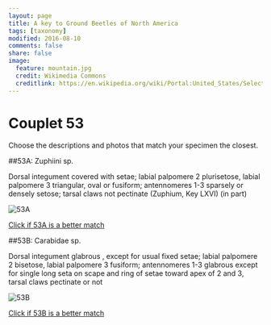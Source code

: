 ```yaml
---
layout: page
title: A key to Ground Beetles of North America
tags: [taxonomy]
modified: 2016-08-10
comments: false
share: false
image:
  feature: mountain.jpg
  credit: Wikimedia Commons
  creditlink: https://en.wikipedia.org/wiki/Portal:United_States/Selected_panorama#/media/File:Mount_Ellinor,_Mount_Washington_Panorama.jpg
---
```


# Couplet 53


Choose the descriptions and photos that match your specimen the closest. 

##53A: Zuphiini sp. 

Dorsal integument covered with setae; labial palpomere 2 plurisetose, labial palpomere 3 triangular, oval or fusiform; antennomeres 1-3 sparsely or densely setose; tarsal claws not pectinate (Zuphium, Key LXVI) (in part)

![53A](//klevan.github.io/images/keyfigs/Key1_53_53A.png)

[Click if 53A is a better match](https://en.wikipedia.org/wiki/Zuphiini)


##53B: Carabidae sp. 

Dorsal integument glabrous , except for usual fixed setae; labial palpomere 2 bisetose, labial palpomere 3 fusiform; antennomeres 1-3 glabrous except for single long seta on scape and ring of setae toward apex of 2 and 3, tarsal claws pectinate or not

![53B](//klevan.github.io/images/keyfigs/Key1_53_53B.png)

[Click if 53B is a better match](//klevan.github.io/dynamicTaxonomy/Key1_54)

